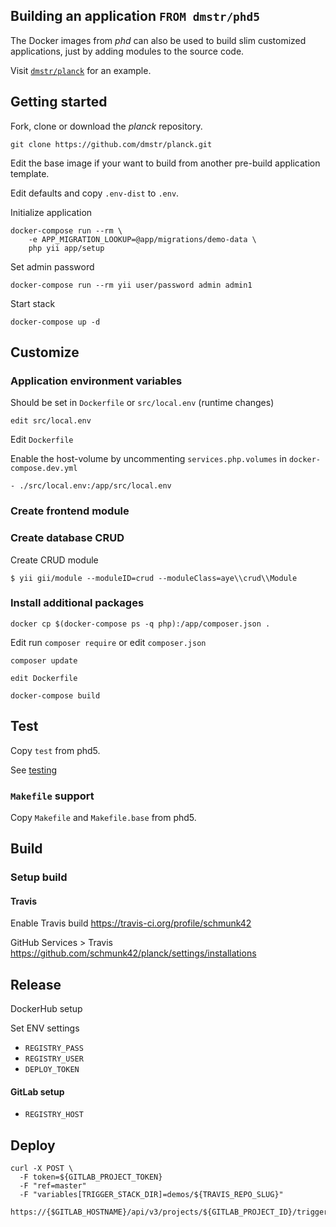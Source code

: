 ## Building an application `FROM dmstr/phd5`

The Docker images from *phd* can also be used to build slim customized applications, just by adding modules to the source code.

Visit [`dmstr/planck`](https://github.com/dmstr/planck) for an example.


## Getting started

Fork, clone or download the *planck* repository.

```
git clone https://github.com/dmstr/planck.git
```

Edit the base image if your want to build from another pre-build application template.

Edit defaults and copy `.env-dist` to `.env`.

Initialize application

```
docker-compose run --rm \
    -e APP_MIGRATION_LOOKUP=@app/migrations/demo-data \
    php yii app/setup
```

Set admin password

```
docker-compose run --rm yii user/password admin admin1
```

Start stack

```
docker-compose up -d
```


## Customize


### Application environment variables

Should be set in `Dockerfile` or `src/local.env` (runtime changes) 

    edit src/local.env

Edit `Dockerfile`

Enable the host-volume by uncommenting `services.php.volumes` in `docker-compose.dev.yml`     

    - ./src/local.env:/app/src/local.env


### Create frontend module



### Create database CRUD

Create CRUD module

	$ yii gii/module --moduleID=crud --moduleClass=aye\\crud\\Module



### Install additional packages
    
    docker cp $(docker-compose ps -q php):/app/composer.json .

Edit run `composer require` or edit `composer.json`

    composer update
    
    edit Dockerfile
    
    docker-compose build



## Test

Copy `test` from phd5.

See [testing](../development/testing.md)

### `Makefile` support

Copy `Makefile` and `Makefile.base` from phd5.



## Build

### Setup build

#### Travis

Enable Travis build
https://travis-ci.org/profile/schmunk42

GitHub Services > Travis
https://github.com/schmunk42/planck/settings/installations



## Release

DockerHub setup

Set ENV settings

- `REGISTRY_PASS`
- `REGISTRY_USER`
- `DEPLOY_TOKEN`

#### GitLab setup

- `REGISTRY_HOST`



## Deploy

```
curl -X POST \
  -F token=${GITLAB_PROJECT_TOKEN} 
  -F "ref=master" 
  -F "variables[TRIGGER_STACK_DIR]=demos/${TRAVIS_REPO_SLUG}" 
  https://{$GITLAB_HOSTNAME}/api/v3/projects/${GITLAB_PROJECT_ID}/trigger/builds
```

